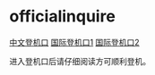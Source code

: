 # officialinquire

[中文登机口](https://云机场.com)
[国际登机口1](https://hiclouda.com)
[国际登机口2](https://hicloude.com)

进入登机口后请仔细阅读方可顺利登机。
